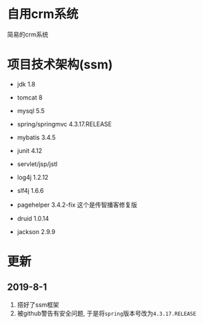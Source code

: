 # 自用crm系统
简易的crm系统

# 项目技术架构(ssm)

- jdk 1.8
- tomcat 8
- mysql 5.5


- spring/springmvc 4.3.17.RELEASE
- mybatis 3.4.5
- junit 4.12
- servlet/jsp/jstl
- log4j 1.2.12
- slf4j 1.6.6
- pagehelper 3.4.2-fix 这个是传智播客修复版
- druid 1.0.14
- jackson 2.9.9



# 更新
## 2019-8-1
1. 搭好了ssm框架
2. 被github警告有安全问题, 于是将`spring`版本号改为`4.3.17.RELEASE`